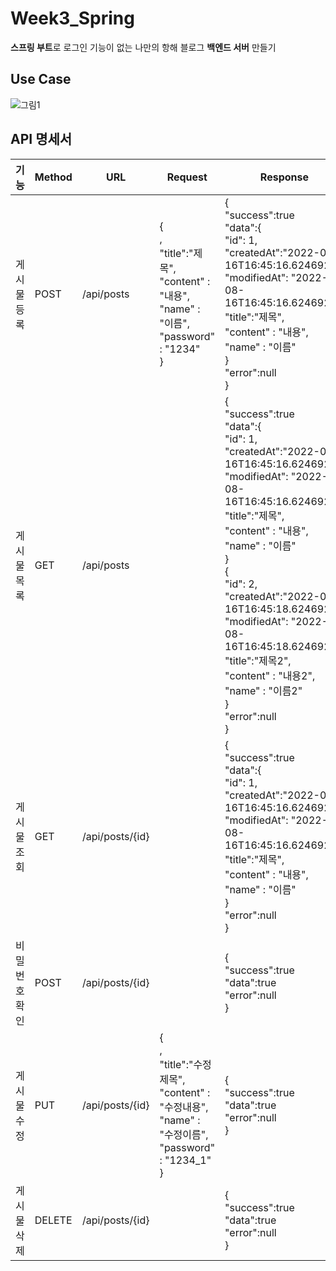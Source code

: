 # Week3_Spring

**스프링 부트**로 로그인 기능이 없는 나만의 항해 블로그 **백엔드 서버** 만들기


## Use Case
![그림1](https://user-images.githubusercontent.com/110237141/184834764-89c37111-86d2-4c43-900a-0327756d4015.png)



## API 명세서
| 기능 |Method| URL | Request| Response|
|--|--|--|--|--|
|게시물 등록|POST|/api/posts|{<br>,<br>"title":"제목",<br>"content" : "내용",<br>"name" : "이름",<br>"password" : "1234"<br>}|{<br>"success":true<br>"data":{<br>"id":  1,<br>"createdAt":"2022-08-16T16:45:16.6246924",<br>"modifiedAt":  "2022-08-16T16:45:16.6246924",<br>"title":"제목",<br>"content" : "내용",<br>"name" : "이름"<br>}<br>"error":null<br>}|
|게시물 목록|GET|/api/posts  |  |{<br>"success":true<br>"data":{<br>"id":  1,<br>"createdAt":"2022-08-16T16:45:16.6246924",<br>"modifiedAt":  "2022-08-16T16:45:16.6246924",<br>"title":"제목",<br>"content" : "내용",<br>"name" : "이름"<br>}<br>{<br>"id":  2,<br>"createdAt":"2022-08-16T16:45:18.6246924",<br>"modifiedAt":  "2022-08-16T16:45:18.6246924",<br>"title":"제목2",<br>"content" : "내용2",<br>"name" : "이름2"<br>}<br>"error":null<br>}  |
|게시물 조회|GET  |/api/posts/{id}|  |{<br>"success":true<br>"data":{<br>"id":  1,<br>"createdAt":"2022-08-16T16:45:16.6246924",<br>"modifiedAt":  "2022-08-16T16:45:16.6246924",<br>"title":"제목",<br>"content" : "내용",<br>"name" : "이름"<br>}<br>"error":null<br>} |
|비밀번호 확인|POST  |/api/posts/{id}|  |{<br>"success":true<br>"data":true<br>"error":null<br>} |
|게시물 수정|PUT  |/api/posts/{id}  |{<br>,<br>"title":"수정제목",<br>"content" : "수정내용",<br>"name" : "수정이름",<br>"password" : "1234_1"<br>}|{<br>"success":true<br>"data":true<br>"error":null<br>} |
|게시물 삭제|DELETE|/api/posts/{id}  |  |{<br>"success":true<br>"data":true<br>"error":null<br>} |

